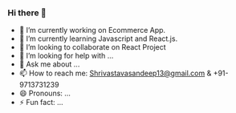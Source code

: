 ### Hi there 👋
- 🔭 I’m currently working on Ecommerce App.
- 🌱 I’m currently learning Javascript and React.js.
- 👯 I’m looking to collaborate on React Project
- 🤔 I’m looking for help with ...
- 💬 Ask me about ...
- 📫 How to reach me: Shrivastavasandeep13@gmail.com & +91-9713731239
- 😄 Pronouns: ...
- ⚡ Fun fact: ...

<!--
**sandeepshrivastava13/sandeepshrivastava13** is a ✨ _special_ ✨ repository because its `README.md` (this file) appears on your GitHub profile.

Here are some ideas to get you started:

- 🔭 I’m currently working on ...
- 🌱 I’m currently learning ...
- 👯 I’m looking to collaborate on ...
- 🤔 I’m looking for help with ...
- 💬 Ask me about ...
- 📫 How to reach me: ...
- 😄 Pronouns: ...
- ⚡ Fun fact: ...
-->
